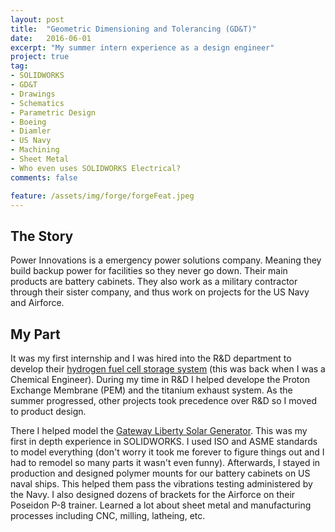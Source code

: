 ```yaml
---
layout: post
title:  "Geometric Dimensioning and Tolerancing (GD&T)"
date:   2016-06-01
excerpt: "My summer intern experience as a design engineer"
project: true
tag:
- SOLIDWORKS
- GD&T
- Drawings
- Schematics
- Parametric Design
- Boeing
- Diamler
- US Navy
- Machining
- Sheet Metal
- Who even uses SOLIDWORKS Electrical?
comments: false

feature: /assets/img/forge/forgeFeat.jpeg
---
```


## The Story

Power Innovations is a emergency power solutions company. Meaning they build backup power for facilities so they never go down. Their main products are battery cabinets. They also work as a military contractor through their sister company, and thus work on projects for the US Navy and Airforce.

## My Part

It was my first internship and I was hired into the R&D department to develop their <a href="https://powerinnovations.com/products/hydrogen-fuel-cell-solutions/">hydrogen fuel cell storage system</a> (this was back when I was a Chemical Engineer). During my time in R&D I helped develope the Proton Exchange Membrane (PEM) and the titanium exhaust system. As the summer progressed, other projects took precedence over R&D so I moved to product design. 

There I helped model the <a href="https://powerinnovations.com/product/gateway-liberty-1500w-portable-solar-generator/">Gateway Liberty Solar Generator</a>. This was my first in depth experience in SOLIDWORKS. I used ISO and ASME standards to model everything (don't worry it took me forever to figure things out and I had to remodel so many parts it wasn't even funny). Afterwards, I stayed in production and designed polymer mounts for our battery cabinets on US naval ships. This helped them pass the vibrations testing administered by the Navy. I also designed dozens of brackets for the Airforce on their Poseidon P-8 trainer. Learned a lot about sheet metal and manufacturing processes including CNC, milling, latheing, etc.

